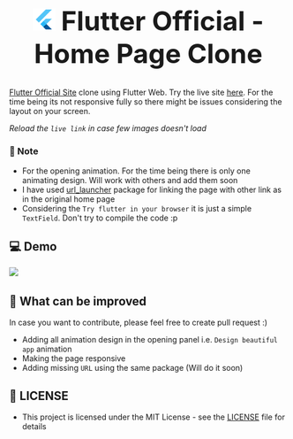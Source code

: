 <h1 align="center" style="font-size: 48px;"> <img width=40 src="https://raw.githubusercontent.com/github/explore/80688e429a7d4ef2fca1e82350fe8e3517d3494d/topics/flutter/flutter.png" > Flutter Official - Home Page Clone</h1>

[Flutter Official Site][flutterdev] clone using Flutter Web. Try the live site [here][live-link]. For the time being its not responsive fully so there might be issues considering the layout on your screen.

*Reload the `live link` in case few images doesn't load*

### 📝 Note
- For the opening animation. For the time being there is only one animating design. Will work with others and add them soon
- I have used [url_launcher][url-launcher] package for linking the page with other link as in the original home page
- Considering the `Try flutter in your browser` it is just a simple `TextField`. Don't try to compile the code :p

## 💻 Demo

<img src="https://user-images.githubusercontent.com/43790152/104135041-51b30100-53af-11eb-836f-9dc1de7bade3.gif" >

## 🔴 What can be improved

In case you want to contribute, please feel free to create pull request :)

- Adding all animation design in the opening panel i.e. `Design beautiful app` animation
- Making the page responsive
- Adding missing `URL` using the same package (Will do it soon)

## 🔑 LICENSE
- This project is licensed under the MIT License - see the [LICENSE](LICENSE.md) file for details

[flutterdev]: https://flutter.dev
[live-link]: https://m-hamzashakeel.github.io/flutterdev
[url-launcher]: https://pub.dev/packages/url_launcher
